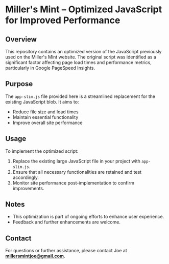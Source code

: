 # Miller's Mint – Optimized JavaScript for Improved Performance

## Overview

This repository contains an optimized version of the JavaScript previously used on the Miller's Mint website. The original script was identified as a significant factor affecting page load times and performance metrics, particularly in Google PageSpeed Insights.

## Purpose

The `app-slim.js` file provided here is a streamlined replacement for the existing JavaScript blob. It aims to:

- Reduce file size and load times
- Maintain essential functionality
- Improve overall site performance

## Usage

To implement the optimized script:

1. Replace the existing large JavaScript file in your project with `app-slim.js`.
2. Ensure that all necessary functionalities are retained and test accordingly.
3. Monitor site performance post-implementation to confirm improvements.

## Notes

- This optimization is part of ongoing efforts to enhance user experience.
- Feedback and further enhancements are welcome.

## Contact

For questions or further assistance, please contact Joe at **millersmintjoe@gmail.com**.
